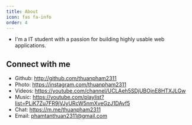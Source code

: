 ```yaml
---
title: About
icon: fas fa-info
order: 4
---
```


- I'm a IT student with a passion for building highly usable web applications.

## Connect with me

- Github: <http://github.com/thuanpham2311>
- Photo: <https://instagram.com/thuanpham2311>
- Videos: <https://youtube.com/channel/UCLAeh5SDjUBOjnE8HTXJLGw>
- Music: <https://youtube.com/playlist?list=PLiK7Zu7FR9jVJyURcW5nmXveGzJ1DAvf5>
- Chat: <https://m.me/thuanpham2311>
- Email: [phamtanthuan2311@gmail.com](mailto:phamtanthuan2311@gmail.com)
